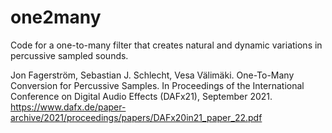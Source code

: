 # one2many
Code for a one-to-many filter that creates natural and dynamic variations in percussive sampled sounds.

Jon Fagerström,  Sebastian J. Schlecht,  Vesa Välimäki. One-To-Many
Conversion for Percussive Samples. In Proceedings of the International
Conference on Digital Audio Effects (DAFx21), September 2021.
https://www.dafx.de/paper-archive/2021/proceedings/papers/DAFx20in21_paper_22.pdf
